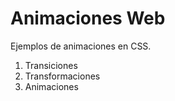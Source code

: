 # Animaciones Web
Ejemplos de animaciones en CSS.
1. Transiciones
2. Transformaciones
3. Animaciones
